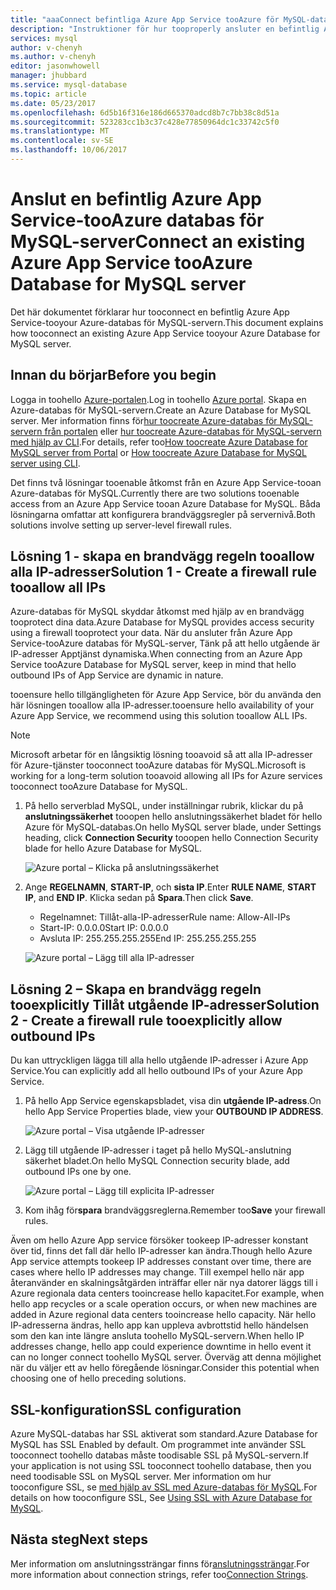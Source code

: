 ```yaml
---
title: "aaaConnect befintliga Azure App Service tooAzure för MySQL-databas | Microsoft Docs"
description: "Instruktioner för hur tooproperly ansluter en befintlig Azure App Service-tooAzure databas för MySQL"
services: mysql
author: v-chenyh
ms.author: v-chenyh
editor: jasonwhowell
manager: jhubbard
ms.service: mysql-database
ms.topic: article
ms.date: 05/23/2017
ms.openlocfilehash: 6d5b16f316e186d665370adcd8b7c7bb38c8d51a
ms.sourcegitcommit: 523283cc1b3c37c428e77850964dc1c33742c5f0
ms.translationtype: MT
ms.contentlocale: sv-SE
ms.lasthandoff: 10/06/2017
---
```

# <a name="connect-an-existing-azure-app-service-tooazure-database-for-mysql-server"></a><span data-ttu-id="9da51-103">Anslut en befintlig Azure App Service-tooAzure databas för MySQL-server</span><span class="sxs-lookup"><span data-stu-id="9da51-103">Connect an existing Azure App Service tooAzure Database for MySQL server</span></span>
<span data-ttu-id="9da51-104">Det här dokumentet förklarar hur tooconnect en befintlig Azure App Service-tooyour Azure-databas för MySQL-servern.</span><span class="sxs-lookup"><span data-stu-id="9da51-104">This document explains how tooconnect an existing Azure App Service tooyour Azure Database for MySQL server.</span></span>

## <a name="before-you-begin"></a><span data-ttu-id="9da51-105">Innan du börjar</span><span class="sxs-lookup"><span data-stu-id="9da51-105">Before you begin</span></span>
<span data-ttu-id="9da51-106">Logga in toohello [Azure-portalen](https://portal.azure.com).</span><span class="sxs-lookup"><span data-stu-id="9da51-106">Log in toohello [Azure portal](https://portal.azure.com).</span></span> <span data-ttu-id="9da51-107">Skapa en Azure-databas för MySQL-servern.</span><span class="sxs-lookup"><span data-stu-id="9da51-107">Create an Azure Database for MySQL server.</span></span> <span data-ttu-id="9da51-108">Mer information finns för[hur toocreate Azure-databas för MySQL-servern från portalen](quickstart-create-mysql-server-database-using-azure-portal.md) eller [hur toocreate Azure-databas för MySQL-servern med hjälp av CLI](quickstart-create-mysql-server-database-using-azure-cli.md).</span><span class="sxs-lookup"><span data-stu-id="9da51-108">For details, refer too[How toocreate Azure Database for MySQL server from Portal](quickstart-create-mysql-server-database-using-azure-portal.md) or [How toocreate Azure Database for MySQL server using CLI](quickstart-create-mysql-server-database-using-azure-cli.md).</span></span>

<span data-ttu-id="9da51-109">Det finns två lösningar tooenable åtkomst från en Azure App Service-tooan Azure-databas för MySQL.</span><span class="sxs-lookup"><span data-stu-id="9da51-109">Currently there are two solutions tooenable access from an Azure App Service tooan Azure Database for MySQL.</span></span> <span data-ttu-id="9da51-110">Båda lösningarna omfattar att konfigurera brandväggsregler på servernivå.</span><span class="sxs-lookup"><span data-stu-id="9da51-110">Both solutions involve setting up server-level firewall rules.</span></span>

## <a name="solution-1---create-a-firewall-rule-tooallow-all-ips"></a><span data-ttu-id="9da51-111">Lösning 1 - skapa en brandvägg regeln tooallow alla IP-adresser</span><span class="sxs-lookup"><span data-stu-id="9da51-111">Solution 1 - Create a firewall rule tooallow all IPs</span></span>
<span data-ttu-id="9da51-112">Azure-databas för MySQL skyddar åtkomst med hjälp av en brandvägg tooprotect dina data.</span><span class="sxs-lookup"><span data-stu-id="9da51-112">Azure Database for MySQL provides access security using a firewall tooprotect your data.</span></span> <span data-ttu-id="9da51-113">När du ansluter från Azure App Service-tooAzure databas för MySQL-server, Tänk på att hello utgående är IP-adresser Apptjänst dynamiska.</span><span class="sxs-lookup"><span data-stu-id="9da51-113">When connecting from an Azure App Service tooAzure Database for MySQL server, keep in mind that hello outbound IPs of App Service are dynamic in nature.</span></span> 

<span data-ttu-id="9da51-114">tooensure hello tillgängligheten för Azure App Service, bör du använda den här lösningen tooallow alla IP-adresser.</span><span class="sxs-lookup"><span data-stu-id="9da51-114">tooensure hello availability of your Azure App Service, we recommend using this solution tooallow ALL IPs.</span></span>

> [!NOTE]
> <span data-ttu-id="9da51-115">Microsoft arbetar för en långsiktig lösning tooavoid så att alla IP-adresser för Azure-tjänster tooconnect tooAzure databas för MySQL.</span><span class="sxs-lookup"><span data-stu-id="9da51-115">Microsoft is working for a long-term solution tooavoid allowing all IPs for Azure services tooconnect tooAzure Database for MySQL.</span></span>

1. <span data-ttu-id="9da51-116">På hello serverblad MySQL, under inställningar rubrik, klickar du på **anslutningssäkerhet** tooopen hello anslutningssäkerhet bladet för hello Azure för MySQL-databas.</span><span class="sxs-lookup"><span data-stu-id="9da51-116">On hello MySQL server blade, under Settings heading, click **Connection Security** tooopen hello Connection Security blade for hello Azure Database for MySQL.</span></span>

   ![Azure portal – Klicka på anslutningssäkerhet](./media/howto-manage-firewall-using-portal/1-connection-security.png)

2. <span data-ttu-id="9da51-118">Ange **REGELNAMN**, **START-IP**, och **sista IP**.</span><span class="sxs-lookup"><span data-stu-id="9da51-118">Enter **RULE NAME**, **START IP**, and **END IP**.</span></span> <span data-ttu-id="9da51-119">Klicka sedan på **Spara**.</span><span class="sxs-lookup"><span data-stu-id="9da51-119">Then click **Save**.</span></span>
   - <span data-ttu-id="9da51-120">Regelnamnet: Tillåt-alla-IP-adresser</span><span class="sxs-lookup"><span data-stu-id="9da51-120">Rule name: Allow-All-IPs</span></span>
   - <span data-ttu-id="9da51-121">Start-IP: 0.0.0.0</span><span class="sxs-lookup"><span data-stu-id="9da51-121">Start IP: 0.0.0.0</span></span>
   - <span data-ttu-id="9da51-122">Avsluta IP: 255.255.255.255</span><span class="sxs-lookup"><span data-stu-id="9da51-122">End IP: 255.255.255.255</span></span>

   ![Azure portal – Lägg till alla IP-adresser](./media/howto-connect-webapp/1_2-add-all-ips.png)

## <a name="solution-2---create-a-firewall-rule-tooexplicitly-allow-outbound-ips"></a><span data-ttu-id="9da51-124">Lösning 2 – Skapa en brandvägg regeln tooexplicitly Tillåt utgående IP-adresser</span><span class="sxs-lookup"><span data-stu-id="9da51-124">Solution 2 - Create a firewall rule tooexplicitly allow outbound IPs</span></span>
<span data-ttu-id="9da51-125">Du kan uttryckligen lägga till alla hello utgående IP-adresser i Azure App Service.</span><span class="sxs-lookup"><span data-stu-id="9da51-125">You can explicitly add all hello outbound IPs of your Azure App Service.</span></span>

1. <span data-ttu-id="9da51-126">På hello App Service egenskapsbladet, visa din **utgående IP-adress**.</span><span class="sxs-lookup"><span data-stu-id="9da51-126">On hello App Service Properties blade, view your **OUTBOUND IP ADDRESS**.</span></span>

   ![Azure portal – Visa utgående IP-adresser](./media/howto-connect-webapp/2_1-outbound-ip-address.png)

2. <span data-ttu-id="9da51-128">Lägg till utgående IP-adresser i taget på hello MySQL-anslutning säkerhet bladet.</span><span class="sxs-lookup"><span data-stu-id="9da51-128">On hello MySQL Connection security blade, add outbound IPs one by one.</span></span>

   ![Azure portal – Lägg till explicita IP-adresser](./media/howto-connect-webapp/2_2-add-explicit-ips.png)

3. <span data-ttu-id="9da51-130">Kom ihåg för**spara** brandväggsreglerna.</span><span class="sxs-lookup"><span data-stu-id="9da51-130">Remember too**Save** your firewall rules.</span></span>

<span data-ttu-id="9da51-131">Även om hello Azure App service försöker tookeep IP-adresser konstant över tid, finns det fall där hello IP-adresser kan ändra.</span><span class="sxs-lookup"><span data-stu-id="9da51-131">Though hello Azure App service attempts tookeep IP addresses constant over time, there are cases where hello IP addresses may change.</span></span> <span data-ttu-id="9da51-132">Till exempel hello när app återanvänder en skalningsåtgärden inträffar eller när nya datorer läggs till i Azure regionala data centers tooincrease hello kapacitet.</span><span class="sxs-lookup"><span data-stu-id="9da51-132">For example, when hello app recycles or a scale operation occurs, or when new machines are added in Azure regional data centers tooincrease hello capacity.</span></span> <span data-ttu-id="9da51-133">När hello IP-adresserna ändras, hello app kan uppleva avbrottstid hello händelsen som den kan inte längre ansluta toohello MySQL-servern.</span><span class="sxs-lookup"><span data-stu-id="9da51-133">When hello IP addresses change, hello app could experience downtime in hello event it can no longer connect toohello MySQL server.</span></span> <span data-ttu-id="9da51-134">Överväg att denna möjlighet när du väljer ett av hello föregående lösningar.</span><span class="sxs-lookup"><span data-stu-id="9da51-134">Consider this potential when choosing one of hello preceding solutions.</span></span>

## <a name="ssl-configuration"></a><span data-ttu-id="9da51-135">SSL-konfiguration</span><span class="sxs-lookup"><span data-stu-id="9da51-135">SSL configuration</span></span>
<span data-ttu-id="9da51-136">Azure MySQL-databas har SSL aktiverat som standard.</span><span class="sxs-lookup"><span data-stu-id="9da51-136">Azure Database for MySQL has SSL Enabled by default.</span></span> <span data-ttu-id="9da51-137">Om programmet inte använder SSL tooconnect toohello databas måste toodisable SSL på MySQL-servern.</span><span class="sxs-lookup"><span data-stu-id="9da51-137">If your application is not using SSL tooconnect toohello database, then you need toodisable SSL on MySQL server.</span></span> <span data-ttu-id="9da51-138">Mer information om hur tooconfigure SSL, se [med hjälp av SSL med Azure-databas för MySQL](howto-configure-ssl.md).</span><span class="sxs-lookup"><span data-stu-id="9da51-138">For details on how tooconfigure SSL, See [Using SSL with Azure Database for MySQL](howto-configure-ssl.md).</span></span>

## <a name="next-steps"></a><span data-ttu-id="9da51-139">Nästa steg</span><span class="sxs-lookup"><span data-stu-id="9da51-139">Next steps</span></span>
<span data-ttu-id="9da51-140">Mer information om anslutningssträngar finns för[anslutningssträngar](howto-connection-string.md).</span><span class="sxs-lookup"><span data-stu-id="9da51-140">For more information about connection strings, refer too[Connection Strings](howto-connection-string.md).</span></span>
